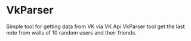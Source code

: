# VkParser
Simple tool for getting data from VK via VK Api
VkParser tool get the last note from walls of 10 random users and their friends.
